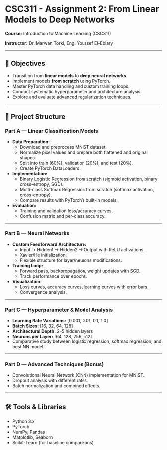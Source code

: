 # CSC311 - Assignment 2: From Linear Models to Deep Networks

**Course:** Introduction to Machine Learning (CSC311)  

**Instructor:** Dr. Marwan Torki, Eng. Youssef El-Ebiary 

---

## 🎯 Objectives
- Transition from **linear models** to **deep neural networks**.
- Implement models **from scratch** using PyTorch.
- Master PyTorch data handling and custom training loops.
- Conduct systematic hyperparameter and architecture analysis.
- Explore and evaluate advanced regularization techniques.

---

## 📂 Project Structure

### **Part A — Linear Classification Models**
- **Data Preparation:**
  - Download and preprocess MNIST dataset.
  - Normalize pixel values and prepare both flattened and original shapes.
  - Split into train (60%), validation (20%), and test (20%).
  - Create PyTorch DataLoaders.
- **Implementation:**
  - Binary Logistic Regression from scratch (sigmoid activation, binary cross-entropy, SGD).
  - Multi-class Softmax Regression from scratch (softmax activation, cross-entropy).
  - Compare results with PyTorch’s built-in models.
- **Evaluation:**
  - Training and validation loss/accuracy curves.
  - Confusion matrix and per-class accuracy.

---

### **Part B — Neural Networks**
- **Custom Feedforward Architecture:**
  - Input → Hidden1 → Hidden2 → Output with ReLU activations.
  - Xavier/He initialization.
  - Flexible structure for layer/neurons modifications.
- **Training Loop:**
  - Forward pass, backpropagation, weight updates with SGD.
  - Track performance over epochs.
- **Visualization:**
  - Loss curves, accuracy curves, learning curves with error bars.
  - Convergence analysis.

---

### **Part C — Hyperparameter & Model Analysis**
- **Learning Rate Variations:** [0.001, 0.01, 0.1, 1.0]
- **Batch Sizes:** [16, 32, 64, 128]
- **Architectural Depth:** 2–5 hidden layers
- **Neurons per Layer:** [64, 128, 256, 512]
- Comparative study between logistic regression, softmax regression, and best NN model.

---

### **Part D — Advanced Techniques (Bonus)**
- Convolutional Neural Network (CNN) implementation for MNIST.
- Dropout analysis with different rates.
- Batch normalization and combined effects.

---

## 🛠 Tools & Libraries
- Python 3.x
- PyTorch
- NumPy, Pandas
- Matplotlib, Seaborn
- Scikit-Learn (for baseline comparisons)
